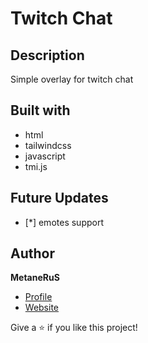 # Twitch Chat

## Description
Simple overlay for twitch chat

## Built with
* html
* tailwindcss
* javascript
* tmi.js

## Future Updates
- [*] emotes support

## Author
**MetaneRuS**
- [Profile](https://github.com/MetaneRuS "MetaneRuS")
- [Website](https://metanerus-github-io.vercel.app/ "Portfolio")

Give a ⭐️ if you like this project!